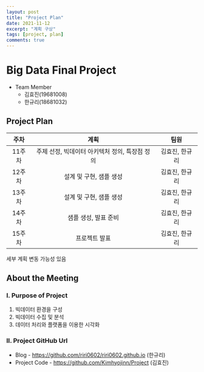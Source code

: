 ```yaml
---
layout: post
title: "Project Plan"
date: 2021-11-12
excerpt: "계획 구상"
tags: [project, plan]
comments: true
---
```


# Big Data Final Project


* Team Member
  * 김효진(19681008)
  * 한규리(18681032) 



## Project Plan

| 주차 | 계획 | 팀원 |
|:--------:|:-------:|:--------:|
| 11주차  | 주제 선정, 빅데이터 아키텍처 정의, 특장점 정의 | 김효진, 한규리  |
| 12주차  | 설계 및 구현, 샘플 생성  | 김효진, 한규리  |
| 13주차  | 설계 및 구현, 샘플 생성  | 김효진, 한규리  |
| 14주차  | 샘플 생성, 발표 준비  | 김효진, 한규리  |
| 15주차  | 프로젝트 발표 | 김효진, 한규리  |

 세부 계획 변동 가능성 있음



## About the Meeting

### I. Purpose of Project
1) 빅데이터 환경을 구성
2) 빅데이터 수집 및 분석
3) 데이터 처리와 플랫폼을 이용한 시각화

### II. Project GitHub Url
* Blog - https://github.com/riri0602/riri0602.github.io (한규리)
* Project Code - https://github.com/Kimhyojinn/Project  (김효진)
